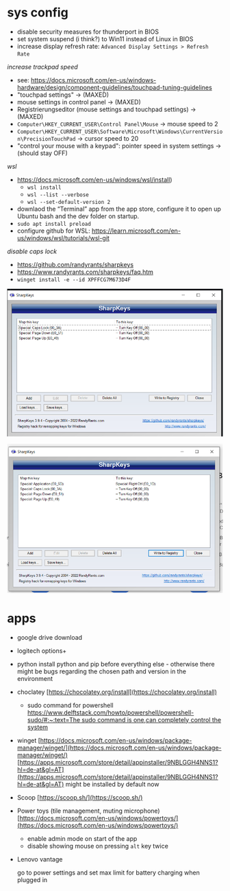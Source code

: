 # sys config

- disable security measures for thunderport in BIOS
- set system suspend (i think?) to Win11 instead of Linux in BIOS
- increase display refresh rate: `Advanced Display Settings > Refresh Rate`

*increase trackpad speed*

- see: https://docs.microsoft.com/en-us/windows-hardware/design/component-guidelines/touchpad-tuning-guidelines
- "touchpad settings" -> (MAXED)
- mouse settings in control panel -> (MAXED)
- Registrierungseditor (mouse settings and touchpad settings) -> (MAXED)
- `Computer\HKEY_CURRENT_USER\Control Panel\Mouse` -> mouse speed to 2
- `Computer\HKEY_CURRENT_USER\Software\Microsoft\Windows\CurrentVersion\PrecisionTouchPad` -> cursor speed to 20
- "control your mouse with a keypad": pointer speed in system settings -> (should stay OFF)

*wsl*

- https://docs.microsoft.com/en-us/windows/wsl/install)
     - `wsl install`
     - `wsl --list --verbose`
     - `wsl --set-default-version 2`
- downlaod the “Terminal” app from the app store, configure it to open up Ubuntu bash and the dev folder on startup.
- `sudo apt install preload`
- configure github for WSL: https://learn.microsoft.com/en-us/windows/wsl/tutorials/wsl-git

*disable caps lock*

- https://github.com/randyrants/sharpkeys
- https://www.randyrants.com/sharpkeys/faq.htm
- `winget install -e --id XPFFCG7M673D4F`

![lenovo setting](assets/Untitled.png)

![surface setting](assets/Untitled%201.png)

# apps

- google drive download
- logitech options+

- python
  install python and pip before everything else - otherwise there might be bugs regarding the chosen path and version in the environment
- choclatey
  [https://chocolatey.org/install](https://chocolatey.org/install)
     - sudo command for powershell
       [https://www.delftstack.com/howto/powershell/powershell-sudo/#:~:text=The sudo command is one,can completely control the system](https://www.delftstack.com/howto/powershell/powershell-sudo/#:~:text=The%20sudo%20command%20is%20one,can%20completely%20control%20the%20system)
- winget
  [https://docs.microsoft.com/en-us/windows/package-manager/winget/](https://docs.microsoft.com/en-us/windows/package-manager/winget/)
  [https://apps.microsoft.com/store/detail/appinstaller/9NBLGGH4NNS1?hl=de-at&gl=AT](https://apps.microsoft.com/store/detail/appinstaller/9NBLGGH4NNS1?hl=de-at&gl=AT)
  might be installed by default now
- Scoop
  [https://scoop.sh/](https://scoop.sh/)
- Power toys (tile management, muting microphone)
  [https://docs.microsoft.com/en-us/windows/powertoys/](https://docs.microsoft.com/en-us/windows/powertoys/)
     - enable admin mode on start of the app
     - disable showing mouse on pressing `alt` key twice
- Lenovo vantage

     go to power settings and set max limit for battery charging when plugged in
